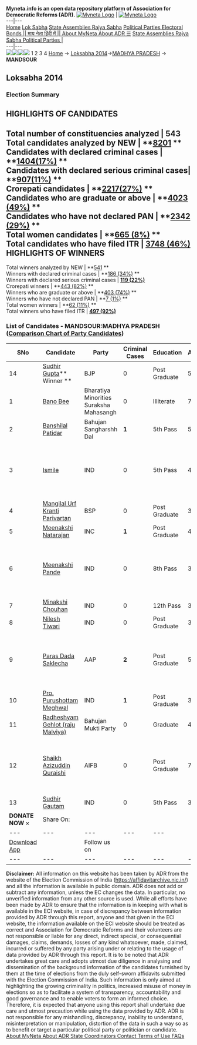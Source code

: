 **Myneta.info is an open data repository platform of Association for Democratic Reforms (ADR).**
[![Myneta Logo](https://www.myneta.info/lib/img/myneta-logo.png)](https://www.myneta.info/) | [![Myneta Logo](https://www.myneta.info/lib/img/adr-logo.png)](https://adrindia.org)  
---|---  
[Home](https://www.myneta.info/) [Lok Sabha](https://www.myneta.info/#ls "Lok Sabha") [ State Assemblies ](https://www.myneta.info/#sa "State Assemblies") [Rajya Sabha](https://www.myneta.info/#rs "Rajya Sabha") [Political Parties ](https://www.myneta.info/party "Political Parties") [ Electoral Bonds ](https://www.myneta.info/electoral_bonds "Electoral Bonds") [ || माय नेता हिंदी में || ](https://translate.google.co.in/translate?prev=hp&hl=en&js=y&u=www.myneta.info&sl=en&tl=hi&history_state0=) [ About MyNeta ](https://adrindia.org/content/about-myneta) [ About ADR ](https://adrindia.org/about-adr/who-we-are) [☰](javascript:void\(0\))
[ State Assemblies ](https://www.myneta.info/#sa "State Assemblies") [ Rajya Sabha ](https://www.myneta.info/#rs "Rajya Sabha") [ Political Parties ](https://www.myneta.info/party "Political Parties")
|   
---|---  
![](https://www.myneta.info/lib/img/banner/banner-1.png)![](https://www.myneta.info/lib/img/banner/banner-2.png)![](https://www.myneta.info/lib/img/banner/banner-3.png)![](https://www.myneta.info/lib/img/banner/banner-4.png)
1  2  3  4 
[Home](https://www.myneta.info/) → [Loksabha 2014](https://www.myneta.info/ls2014/)→[MADHYA PRADESH](https://www.myneta.info/ls2014/index.php?action=show_constituencies&state_id=12) → **MANDSOUR**
### 
## Loksabha 2014
###  Election Summary 
HIGHLIGHTS OF CANDIDATES  
---  
Total number of constituencies analyzed |  543   
Total candidates analyzed by NEW | **[8201](https://www.myneta.info/ls2014/index.php?action=summary&subAction=candidates_analyzed&sort=candidate#summary) **  
Candidates with declared criminal cases | **[1404(17%)](https://www.myneta.info/ls2014/index.php?action=summary&subAction=crime&sort=candidate#summary) **  
Candidates with declared serious criminal cases| **[907(11%)](https://www.myneta.info/ls2014/index.php?action=summary&subAction=serious_crime&sort=candidate#summary) **  
Crorepati candidates | **[2217(27%)](https://www.myneta.info/ls2014/index.php?action=summary&subAction=crorepati&sort=candidate#summary) **  
Candidates who are graduate or above | **[4023 (49%)](https://www.myneta.info/ls2014/index.php?action=summary&subAction=education&sort=candidate#summary) **  
Candidates who have not declared PAN | **[2342 (29%)](https://www.myneta.info/ls2014/index.php?action=summary&subAction=without_pan&sort=candidate#summary) **  
Total women candidates | **[665 (8%)](https://www.myneta.info/ls2014/index.php?action=summary&subAction=women_candidate&sort=candidate#summary) **  
Total candidates who have filed ITR | [**3748 (46%)**](https://www.myneta.info/ls2014/index.php?action=summary&subAction=filed_itr&sort=candidate#summary)  
HIGHLIGHTS OF WINNERS  
---  
Total winners analyzed by NEW | **[541](https://www.myneta.info/ls2014/index.php?action=summary&subAction=winner_analyzed&sort=candidate#summary) **  
Winners with declared criminal cases | **[186 (34%)](https://www.myneta.info/ls2014/index.php?action=summary&subAction=winner_crime&sort=candidate#summary) **  
Winners with declared serious criminal cases | **[119 (22%)](https://www.myneta.info/ls2014/index.php?action=summary&subAction=winner_serious_crime&sort=candidate#summary)**  
Crorepati winners | **[443 (82%)](https://www.myneta.info/ls2014/index.php?action=summary&subAction=winner_crorepati&sort=candidate#summary) **  
Winners who are graduate or above | **[403 (74%)](https://www.myneta.info/ls2014/index.php?action=summary&subAction=winner_education&sort=candidate#summary) **  
Winners who have not declared PAN | **[7 (1%)](https://www.myneta.info/ls2014/index.php?action=summary&subAction=winner_without_pan&sort=candidate#summary) **  
Total women winners | **[62 (11%)](https://www.myneta.info/ls2014/index.php?action=summary&subAction=winner_women&sort=candidate#summary) **  
Total winners who have filed ITR | [**497 (92%)**](https://www.myneta.info/ls2014/index.php?action=summary&subAction=winner_filed_itr&sort=candidate#summary)  
### List of Candidates - MANDSOUR:MADHYA PRADESH ([Comparison Chart of Party Candidates](https://www.myneta.info/ls2014/comparisonchart.php?constituency_id=325))
SNo | Candidate| Party| Criminal Cases| Education| Age| Total Assets| Liabilities  
---|---|---|---|---|---|---|---  
14  | [Sudhir Gupta](https://www.myneta.info/ls2014/candidate.php?candidate_id=4203)** Winner ** | BJP | 0 | Post Graduate| 54 | Rs 5,74,29,237 ~ 5 Crore+ | Rs 30,58,993 ~ 30 Lacs+  
1  | [Bano Bee](https://www.myneta.info/ls2014/candidate.php?candidate_id=4793) | Bharatiya Minorities Suraksha Mahasangh | 0 | Illiterate| 70 | Rs 34,000 ~ 34 Thou+ | Rs 0 ~   
2  | [Banshilal Patidar](https://www.myneta.info/ls2014/candidate.php?candidate_id=4796) | Bahujan Sangharshh Dal | **1** | 5th Pass| 57 | Rs 35,64,058 ~ 35 Lacs+ | Rs 20,35,000 ~ 20 Lacs+  
3  | [Ismile](https://www.myneta.info/ls2014/candidate.php?candidate_id=4802) | IND | 0 | 5th Pass| 49 | ![](https://myneta.info/image_v2.php?myneta_folder=ls2014&candidate_id=4802&col=ta) | ![](https://myneta.info/image_v2.php?myneta_folder=ls2014&candidate_id=4802&col=lia)  
4  | [Mangilal Urf Kranti Parivartan](https://www.myneta.info/ls2014/candidate.php?candidate_id=4204) | BSP | 0 | Post Graduate| 32 | Rs 2,34,900 ~ 2 Lacs+ | Rs 0 ~   
5  | [Meenakshi Natarajan](https://www.myneta.info/ls2014/candidate.php?candidate_id=4202) | INC | **1** | Post Graduate| 40 | Rs 46,82,146 ~ 46 Lacs+ | Rs 2,34,415 ~ 2 Lacs+  
6  | [Meenakshi Pande](https://www.myneta.info/ls2014/candidate.php?candidate_id=4801) | IND | 0 | 8th Pass| 34 | ![](https://myneta.info/image_v2.php?myneta_folder=ls2014&candidate_id=4801&col=ta) | ![](https://myneta.info/image_v2.php?myneta_folder=ls2014&candidate_id=4801&col=lia)  
7  | [Minakshi Chouhan](https://www.myneta.info/ls2014/candidate.php?candidate_id=4797) | IND | 0 | 12th Pass| 36 | Rs 65,000 ~ 65 Thou+ | Rs 0 ~   
8  | [Nilesh Tiwari](https://www.myneta.info/ls2014/candidate.php?candidate_id=4803) | IND | 0 | Post Graduate| 38 | Rs 11,56,972 ~ 11 Lacs+ | Rs 0 ~   
9  | [Paras Dada Saklecha](https://www.myneta.info/ls2014/candidate.php?candidate_id=4794) | AAP | **2** | Post Graduate| 59 | ![](https://myneta.info/image_v2.php?myneta_folder=ls2014&candidate_id=4794&col=ta) | ![](https://myneta.info/image_v2.php?myneta_folder=ls2014&candidate_id=4794&col=lia)  
10  | [Pro. Purushottam Meghwal](https://www.myneta.info/ls2014/candidate.php?candidate_id=4798) | IND | **1** | Post Graduate| 39 | Rs 61,50,367 ~ 61 Lacs+ | Rs 23,07,000 ~ 23 Lacs+  
11  | [Radheshyam Gehlot (raju Malviya)](https://www.myneta.info/ls2014/candidate.php?candidate_id=4795) | Bahujan Mukti Party | 0 | Graduate| 41 | Rs 95,36,000 ~ 95 Lacs+ | Rs 35,00,000 ~ 35 Lacs+  
12  | [Shaikh Azizuddin Quraishi](https://www.myneta.info/ls2014/candidate.php?candidate_id=4799) | AIFB | 0 | Post Graduate| 70 | ![](https://myneta.info/image_v2.php?myneta_folder=ls2014&candidate_id=4799&col=ta) | ![](https://myneta.info/image_v2.php?myneta_folder=ls2014&candidate_id=4799&col=lia)  
13  | [Sudhir Gautam](https://www.myneta.info/ls2014/candidate.php?candidate_id=4800) | IND | 0 | 5th Pass| 30 | Rs 3,71,500 ~ 3 Lacs+ | Rs 0 ~   
|  **DONATE NOW** × |  Share On:  | [](https://api.whatsapp.com/send?text=https%3A%2F%2Fmyneta.info%2Fpunjab2022%2Findex.php%3Faction%3Dshow_constituencies%26state_id%3D19) | [](https://www.facebook.com/sharer/sharer.php?u=https%3A%2F%2Fmyneta.info%2Fpunjab2022%2Findex.php%3Faction%3Dshow_constituencies%26state_id%3D19) | [](https://twitter.com/share?url=https%3A%2F%2Fmyneta.info%2Fpunjab2022%2Findex.php%3Faction%3Dshow_constituencies%26state_id%3D19)  
---|---|---|---|---  
| [ Download App ](https://play.google.com/store/apps/details?id=com.webrosoft.myneta1&pcampaignid=pcampaignidMKT-Other-global-all-co-prtnr-py-PartBadge-Mar2515-1) | [](https://play.google.com/store/apps/details?id=com.webrosoft.myneta1&pcampaignid=pcampaignidMKT-Other-global-all-co-prtnr-py-PartBadge-Mar2515-1) |  Follow us on  | [](https://www.facebook.com/adrindia.org/) | [](https://twitter.com/adrspeaks) | [](https://groups.google.com/g/national-election-watch?hl=en&pli=1) | [](https://www.instagram.com/adrspeaks/) | [](https://www.youtube.com/user/adrspeaks) | [](https://sharechat.com/profile/adrspeaks)  
---|---|---|---|---|---|---|---|---  
**Disclaimer:** All information on this website has been taken by ADR from the website of the Election Commission of India (https://affidavitarchive.nic.in/) and all the information is available in public domain. ADR does not add or subtract any information, unless the EC changes the data. In particular, no unverified information from any other source is used. While all efforts have been made by ADR to ensure that the information is in keeping with what is available in the ECI website, in case of discrepancy between information provided by ADR through this report, anyone and that given in the ECI website, the information available on the ECI website should be treated as correct and Association for Democratic Reforms and their volunteers are not responsible or liable for any direct, indirect special, or consequential damages, claims, demands, losses of any kind whatsoever, made, claimed, incurred or suffered by any party arising under or relating to the usage of data provided by ADR through this report. It is to be noted that ADR undertakes great care and adopts utmost due diligence in analysing and dissemination of the background information of the candidates furnished by them at the time of elections from the duly self-sworn affidavits submitted with the Election Commission of India. Such information is only aimed at highlighting the growing criminality in politics, increased misuse of money in elections so as to facilitate a system of transparency, accountability and good governance and to enable voters to form an informed choice. Therefore, it is expected that anyone using this report shall undertake due care and utmost precaution while using the data provided by ADR. ADR is not responsible for any mishandling, discrepancy, inability to understand, misinterpretation or manipulation, distortion of the data in such a way so as to benefit or target a particular political party or politician or candidate. 
[ About MyNeta ](https://adrindia.org/content/about-myneta) [ About ADR ](https://adrindia.org/about-adr/who-we-are) [ State Coordinators ](https://adrindia.org/about-adr/state-coordinators) [ Contact ](https://adrindia.org/contact-us) [ Terms of Use ](https://adrindia.org/content/adr-terms-use) [ FAQs ](https://adrindia.org/content/faqs)
